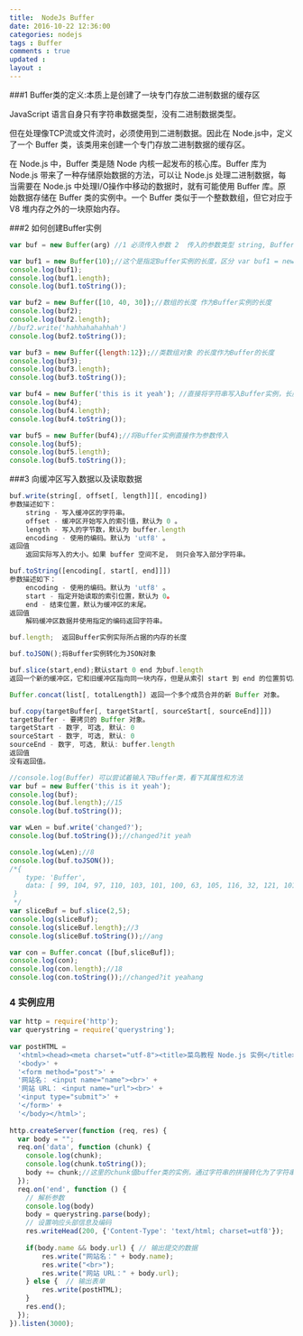 ```yaml
---
title:  NodeJs Buffer 
date: 2016-10-22 12:36:00
categories: nodejs
tags : Buffer
comments : true 
updated : 
layout : 
---
```


###1 Buffer类的定义:本质上是创建了一块专门存放二进制数据的缓存区

JavaScript 语言自身只有字符串数据类型，没有二进制数据类型。

但在处理像TCP流或文件流时，必须使用到二进制数据。因此在 Node.js中，定义了一个 Buffer 类，该类用来创建一个专门存放二进制数据的缓存区。

在 Node.js 中，Buffer 类是随 Node 内核一起发布的核心库。Buffer 库为 Node.js 带来了一种存储原始数据的方法，可以让 Node.js 处理二进制数据，每当需要在 Node.js 中处理I/O操作中移动的数据时，就有可能使用 Buffer 库。原始数据存储在 Buffer 类的实例中。一个 Buffer 类似于一个整数数组，但它对应于 V8 堆内存之外的一块原始内存。

###2 如何创建Buffer实例 

```javascript
var buf = new Buffer(arg) //1 必须传入参数 2  传入的参数类型 string, Buffer, ArrayBuffer, Array, or array-like object.
```

```javascript
var buf1 = new Buffer(10);//这个是指定Buffer实例的长度，区分 var buf1 = new Buffer('10');
console.log(buf1);
console.log(buf1.length);
console.log(buf1.toString());

var buf2 = new Buffer([10, 40, 30]);//数组的长度 作为Buffer实例的长度
console.log(buf2);
console.log(buf2.length);
//buf2.write('hahhahahahhah')
console.log(buf2.toString());

var buf3 = new Buffer({length:12});//类数组对象 的长度作为Buffer的长度
console.log(buf3);
console.log(buf3.length);
console.log(buf3.toString());

var buf4 = new Buffer('this is it yeah'); //直接将字符串写入Buffer实例，长度等于字符串的长度
console.log(buf4);
console.log(buf4.length);
console.log(buf4.toString());

var buf5 = new Buffer(buf4);//将Buffer实例直接作为参数传入
console.log(buf5);
console.log(buf5.length);
console.log(buf5.toString());
```

###3 向缓冲区写入数据以及读取数据

```javascript
buf.write(string[, offset[, length]][, encoding])
参数描述如下：
    string - 写入缓冲区的字符串。
    offset - 缓冲区开始写入的索引值，默认为 0 。
    length - 写入的字节数，默认为 buffer.length
    encoding - 使用的编码。默认为 'utf8' 。
返回值
	返回实际写入的大小。如果 buffer 空间不足， 则只会写入部分字符串。
```

```javascript
buf.toString([encoding[, start[, end]]])
参数描述如下：
    encoding - 使用的编码。默认为 'utf8' 。
    start - 指定开始读取的索引位置，默认为 0。
    end - 结束位置，默认为缓冲区的末尾。
返回值
	解码缓冲区数据并使用指定的编码返回字符串。
```

```javascript
buf.length;  返回Buffer实例实际所占据的内存的长度
```

```javascript
buf.toJSON();将Buffer实例转化为JSON对象
```

```javascript
buf.slice(start,end);默认start 0 end 为buf.length 
返回一个新的缓冲区，它和旧缓冲区指向同一块内存，但是从索引 start 到 end 的位置剪切。
```

```javascript
Buffer.concat(list[, totalLength]) 返回一个多个成员合并的新 Buffer 对象。
```

```javascript
buf.copy(targetBuffer[, targetStart[, sourceStart[, sourceEnd]]])
targetBuffer - 要拷贝的 Buffer 对象。
targetStart - 数字, 可选, 默认: 0
sourceStart - 数字, 可选, 默认: 0
sourceEnd - 数字, 可选, 默认: buffer.length
返回值
没有返回值。
```



```javascript
//console.log(Buffer) 可以尝试着输入下Buffer类，看下其属性和方法
var buf = new Buffer('this is it yeah');
console.log(buf);
console.log(buf.length);//15
console.log(buf.toString());

var wLen = buf.write('changed?');
console.log(buf.toString());//changed?it yeah

console.log(wLen);//8
console.log(buf.toJSON());
/*{
	type: 'Buffer',
 	data: [ 99, 104, 97, 110, 103, 101, 100, 63, 105, 116, 32, 121, 101, 97, 104 ] 
 }
 */
var sliceBuf = buf.slice(2,5);
console.log(sliceBuf);
console.log(sliceBuf.length);//3
console.log(sliceBuf.toString());//ang

var con = Buffer.concat ([buf,sliceBuf]);
console.log(con);
console.log(con.length);//18
console.log(con.toString());//changed?it yeahang
```

### 4 实例应用

```javascript
var http = require('http');
var querystring = require('querystring');
 
var postHTML = 
  '<html><head><meta charset="utf-8"><title>菜鸟教程 Node.js 实例</title></head>' +
  '<body>' +
  '<form method="post">' +
  '网站名： <input name="name"><br>' +
  '网站 URL： <input name="url"><br>' +
  '<input type="submit">' +
  '</form>' +
  '</body></html>';
 
http.createServer(function (req, res) {
  var body = "";
  req.on('data', function (chunk) {
    console.log(chunk);
    console.log(chunk.toString());
    body += chunk;//这里的chunk值buffer类的实例，通过字符串的拼接转化为了字符串，相当于调用了buffer.toSting()
  });
  req.on('end', function () {
    // 解析参数
    console.log(body)
    body = querystring.parse(body);
    // 设置响应头部信息及编码
    res.writeHead(200, {'Content-Type': 'text/html; charset=utf8'});
 
    if(body.name && body.url) { // 输出提交的数据
        res.write("网站名：" + body.name);
        res.write("<br>");
        res.write("网站 URL：" + body.url);
    } else {  // 输出表单
        res.write(postHTML);
    }
    res.end();
  });
}).listen(3000);
```

